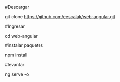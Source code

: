 #Descargar  

git clone https://github.com/eescalab/web-angular.git

#Ingresar

cd web-angular

#instalar paquetes

npm install

#levantar

ng serve -o



